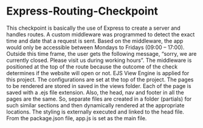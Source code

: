 # Express-Routing-Checkpoint
This checkpoint is basically the use of Express to create a server and handles routes.
A custom middleware was programmed to detect the exact time and date that a request is sent. Based on the middleware, the app would only be accessible between Mondays to Fridays (09:00 – 17:00). Outside this time frame, the user gets the following message, “sorry, we are currently closed. Please visit us during working hours”. The middleware is positioned at the top of the route because the outcome of the check determines if the website will open or not.
EJS View Engine is applied for this project. The configurations are set at the top of the project. The pages to be rendered are stored in saved in the views folder. Each of the page is saved with a .ejs file extension. Also, the head, nav and footer in all the pages are the same. So, separate files are created in a folder (partials) for such similar sections and then dynamically rendered at the appropriate locations.
The styling is externally executed and linked to the head file. 
From the package.json file, app.js is set as the main file.



